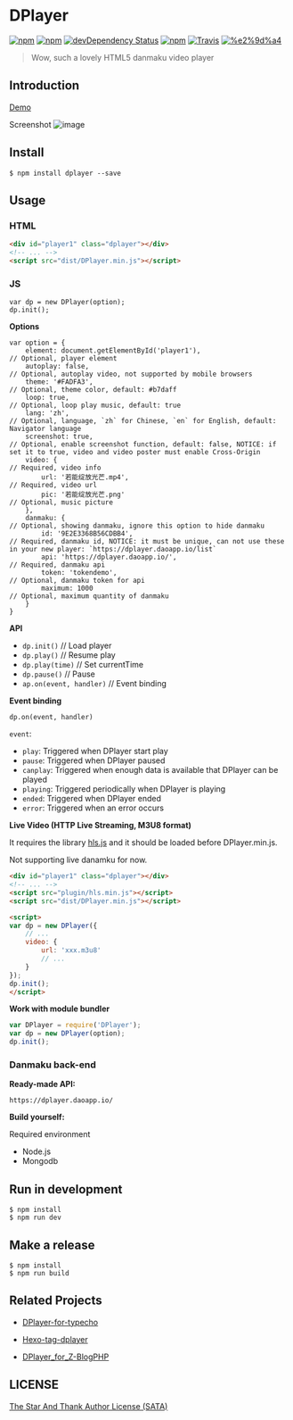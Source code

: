# DPlayer

[![npm](https://img.shields.io/npm/v/dplayer.svg?style=flat-square)](https://www.npmjs.com/package/dplayer)
[![npm](https://img.shields.io/npm/l/dplayer.svg?style=flat-square)](https://github.com/DIYgod/DPlayer/blob/master/LICENSE)
[![devDependency Status](https://img.shields.io/david/dev/DIYgod/dplayer.svg?style=flat-square)](https://david-dm.org/DIYgod/DPlayer#info=devDependencies)
[![npm](https://img.shields.io/npm/dt/dplayer.svg?style=flat-square)](https://www.npmjs.com/package/dplayer)
[![Travis](https://img.shields.io/travis/DIYgod/DPlayer.svg?style=flat-square)](https://travis-ci.org/DIYgod/DPlayer)
[![%e2%9d%a4](https://img.shields.io/badge/made%20with-%e2%9d%a4-ff69b4.svg?style=flat-square)](https://www.anotherhome.net/)

> Wow, such a lovely HTML5 danmaku video player

## Introduction

[Demo](http://dplayer.js.org/)

Screenshot
![image](http://i.imgur.com/207ch36.jpg)

## Install

```
$ npm install dplayer --save
```

## Usage

### HTML

```HTML
<div id="player1" class="dplayer"></div>
<!-- ... -->
<script src="dist/DPlayer.min.js"></script>
```

### JS

```JS
var dp = new DPlayer(option);
dp.init();
```

**Options**

```JS
var option = {
    element: document.getElementById('player1'),                       // Optional, player element
    autoplay: false,                                                   // Optional, autoplay video, not supported by mobile browsers
    theme: '#FADFA3',                                                  // Optional, theme color, default: #b7daff
    loop: true,                                                        // Optional, loop play music, default: true
    lang: 'zh',                                                        // Optional, language, `zh` for Chinese, `en` for English, default: Navigator language
    screenshot: true,                                                  // Optional, enable screenshot function, default: false, NOTICE: if set it to true, video and video poster must enable Cross-Origin
    video: {                                                           // Required, video info
        url: '若能绽放光芒.mp4',                                         // Required, video url
        pic: '若能绽放光芒.png'                                          // Optional, music picture
    },
    danmaku: {                                                         // Optional, showing danmaku, ignore this option to hide danmaku
        id: '9E2E3368B56CDBB4',                                        // Required, danmaku id, NOTICE: it must be unique, can not use these in your new player: `https://dplayer.daoapp.io/list`
        api: 'https://dplayer.daoapp.io/',                             // Required, danmaku api
        token: 'tokendemo',                                            // Optional, danmaku token for api
        maximum: 1000                                                  // Optional, maximum quantity of danmaku
    }
}
```

**API**

+ `dp.init()`                       // Load player
+ `dp.play()`                       // Resume play
+ `dp.play(time)`                   // Set currentTime
+ `dp.pause()`                      // Pause
+ `ap.on(event, handler)`           // Event binding

**Event binding**

`dp.on(event, handler)`

`event`:
+ `play`: Triggered when DPlayer start play
+ `pause`: Triggered when DPlayer paused
+ `canplay`: Triggered when enough data is available that DPlayer can be played
+ `playing`: Triggered periodically when DPlayer is playing
+ `ended`: Triggered when DPlayer ended
+ `error`: Triggered when an error occurs

**Live Video (HTTP Live Streaming, M3U8 format)**

It requires the library [hls.js](https://github.com/dailymotion/hls.js) and it should be loaded before DPlayer.min.js.

Not supporting live danamku for now.

```HTML
<div id="player1" class="dplayer"></div>
<!-- ... -->
<script src="plugin/hls.min.js"></script>
<script src="dist/DPlayer.min.js"></script>

<script>
var dp = new DPlayer({
    // ...
    video: {
        url: 'xxx.m3u8'
        // ...
    }
});
dp.init();
</script>
```

**Work with module bundler**

```js
var DPlayer = require('DPlayer');
var dp = new DPlayer(option);
dp.init();
```

### Danmaku back-end

**Ready-made API:**

`https://dplayer.daoapp.io/`

**Build yourself:**

Required environment

- Node.js
- Mongodb

## Run in development

```
$ npm install
$ npm run dev
```

## Make a release

```
$ npm install
$ npm run build
```

## Related Projects

- [DPlayer-for-typecho](https://github.com/volio/DPlayer-for-typecho)

- [Hexo-tag-dplayer](https://github.com/NextMoe/hexo-tag-dplayer)

- [DPlayer_for_Z-BlogPHP](https://github.com/fghrsh/DPlayer_for_Z-BlogPHP)

## LICENSE

[The Star And Thank Author License (SATA)](https://github.com/DIYgod/DPlayer/blob/master/LICENSE)